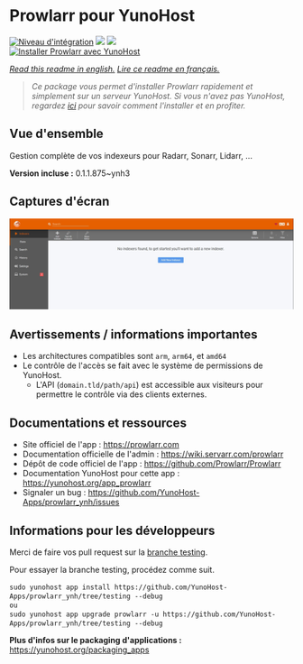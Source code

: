 # Prowlarr pour YunoHost

[![Niveau d'intégration](https://dash.yunohost.org/integration/prowlarr.svg)](https://dash.yunohost.org/appci/app/prowlarr) ![](https://ci-apps.yunohost.org/ci/badges/prowlarr.status.svg) ![](https://ci-apps.yunohost.org/ci/badges/prowlarr.maintain.svg)  
[![Installer Prowlarr avec YunoHost](https://install-app.yunohost.org/install-with-yunohost.svg)](https://install-app.yunohost.org/?app=prowlarr)

*[Read this readme in english.](./README.md)*
*[Lire ce readme en français.](./README_fr.md)*

> *Ce package vous permet d'installer Prowlarr rapidement et simplement sur un serveur YunoHost.
Si vous n'avez pas YunoHost, regardez [ici](https://yunohost.org/#/install) pour savoir comment l'installer et en profiter.*

## Vue d'ensemble

Gestion complète de vos indexeurs pour Radarr, Sonarr, Lidarr, ...

**Version incluse :** 0.1.1.875~ynh3



## Captures d'écran

![](./doc/screenshots/screenshot.jpg)

## Avertissements / informations importantes

* Les architectures compatibles sont `arm`, `arm64`, et `amd64`
* Le contrôle de l'accès se fait avec le système de permissions de YunoHost.
  * L'API (`domain.tld/path/api`) est accessible aux visiteurs pour permettre le contrôle via des clients externes.

## Documentations et ressources

* Site officiel de l'app : https://prowlarr.com
* Documentation officielle de l'admin : https://wiki.servarr.com/prowlarr
* Dépôt de code officiel de l'app : https://github.com/Prowlarr/Prowlarr
* Documentation YunoHost pour cette app : https://yunohost.org/app_prowlarr
* Signaler un bug : https://github.com/YunoHost-Apps/prowlarr_ynh/issues

## Informations pour les développeurs

Merci de faire vos pull request sur la [branche testing](https://github.com/YunoHost-Apps/prowlarr_ynh/tree/testing).

Pour essayer la branche testing, procédez comme suit.
```
sudo yunohost app install https://github.com/YunoHost-Apps/prowlarr_ynh/tree/testing --debug
ou
sudo yunohost app upgrade prowlarr -u https://github.com/YunoHost-Apps/prowlarr_ynh/tree/testing --debug
```

**Plus d'infos sur le packaging d'applications :** https://yunohost.org/packaging_apps